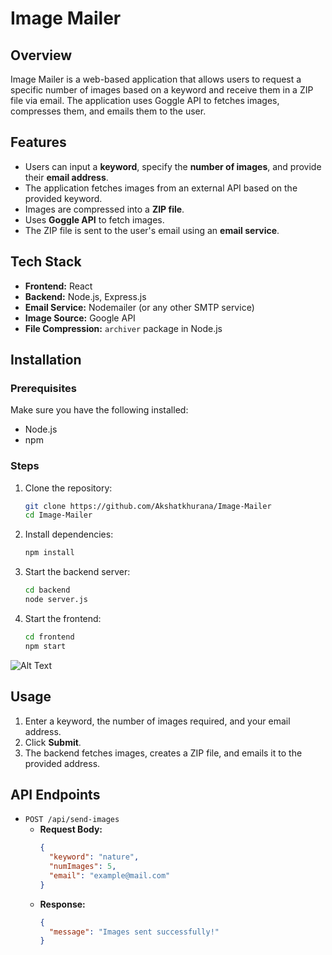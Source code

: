 # Image Mailer

## Overview
Image Mailer is a web-based application that allows users to request a specific number of images based on a keyword and receive them in a ZIP file via email. The application uses Goggle API to fetches images, compresses them, and emails them to the user.

## Features
- Users can input a **keyword**, specify the **number of images**, and provide their **email address**.
- The application fetches images from an external API based on the provided keyword.
- Images are compressed into a **ZIP file**.
- Uses **Goggle API** to fetch images.
- The ZIP file is sent to the user's email using an **email service**.

## Tech Stack
- **Frontend:** React
- **Backend:** Node.js, Express.js
- **Email Service:** Nodemailer (or any other SMTP service)
- **Image Source:** Google API
- **File Compression:** `archiver` package in Node.js

## Installation

### Prerequisites
Make sure you have the following installed:
- Node.js
- npm

### Steps
1. Clone the repository:
   ```sh
   git clone https://github.com/Akshatkhurana/Image-Mailer
   cd Image-Mailer
   ```

2. Install dependencies:
   ```sh
   npm install
   ```

3. Start the backend server:
   ```sh
   cd backend
   node server.js
   ```

4. Start the frontend:
   ```sh
   cd frontend
   npm start
   ```

![Alt Text](https://drive.google.com/file/d/1i6MOuMIqiNYYTi3cp7IFcDtcwE3YqCzA/view?usp=drive_link)


## Usage
1. Enter a keyword, the number of images required, and your email address.
2. Click **Submit**.
3. The backend fetches images, creates a ZIP file, and emails it to the provided address.

## API Endpoints
- `POST /api/send-images`
  - **Request Body:**
    ```json
    {
      "keyword": "nature",
      "numImages": 5,
      "email": "example@mail.com"
    }
    ```
  - **Response:**
    ```json
    {
      "message": "Images sent successfully!"
    }
    ```

